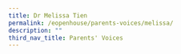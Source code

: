 ```yaml
---
title: Dr Melissa Tien
permalink: /eopenhouse/parents-voices/melissa/
description: ""
third_nav_title: Parents' Voices
---
```

